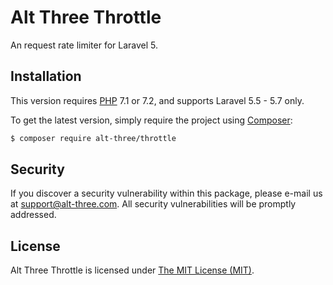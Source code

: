 # Alt Three Throttle

An request rate limiter for Laravel 5.


## Installation

This version requires [PHP](https://php.net) 7.1 or 7.2, and supports Laravel 5.5 - 5.7 only.

To get the latest version, simply require the project using [Composer](https://getcomposer.org):

```bash
$ composer require alt-three/throttle
```


## Security

If you discover a security vulnerability within this package, please e-mail us at support@alt-three.com. All security vulnerabilities will be promptly addressed.


## License

Alt Three Throttle is licensed under [The MIT License (MIT)](LICENSE).
